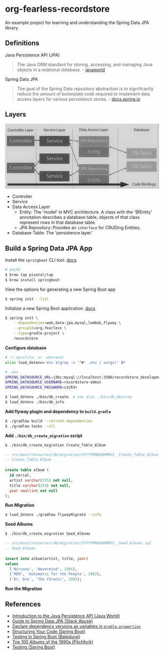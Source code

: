 # org-fearless-recordstore

An example project for learning and understanding the Spring Data JPA library.

## Definitions

Java Persistence API (JPA)

> The Java ORM standard for storing, accessing, and managing Java objects in a
> relational database. - [javaworld](https://www.javaworld.com/article/3379043/what-is-jpa-introduction-to-the-java-persistence-api.html)

Spring Data JPA

> The goal of the Spring Data repository abstraction is to significantly reduce
> the amount of boilerplate code required to implement data access layers for
> various persistence stores. - [docs.spring.io](https://docs.spring.io/spring-data/jpa/docs/current/reference/html/#repositories)

## Layers

![Spring Data JPA Layers](/assets/images/spring-data-jpa.png)

* Controller
* Service
* Data Access Layer
  - Entity: The 'model' in MVC architecture. A class with the '@Entity' annotation describes a database table, objects of that class represent rows in that database table.
  - JPA Repository: Provides an `interface` for CRUDing Entities.
* Database Table: The 'persistence layer.'

## Build a Spring Data JPA App

Install the `springboot` CLI tool. [docs][springboot-cli-macos-install]

```bash
# macOS
$ brew tap pivotal/tap
$ brew install springboot
```

View the options for generating a new Spring Boot app

```bash
$ spring init --list
```

Initialize a new Spring Boot application. [docs][springboot-cli-init-app]

```bash
$ spring init \
    --dependencies=web,data-jpa,mysql,lombok,flyway \
    --groupId=org.fearless \
    --type=gradle-project \
    recordstore
```

**Configure database**

```bash
# ~/.zprofile, or .wherever
alias load_dotenv='env $(grep -v '^#' .env | xargs)' $*
```

```bash
# .env
SPRING_DATASOURCE_URL=jdbc:mysql://localhost:3306/recordstore_development?useUnicode=yes
SPRING_DATASOURCE_USERNAME=recordstore-admin
SPRING_DATASOURCE_PASSWORD=s3cR3+
```

```bash
$ load_dotenv ./bin/db_create  # see also ./bin/db_destroy
$ load_dotenv ./bin/db_info
```

**Add flyway plugin and dependency to `build.gradle`**

```bash
$ ./gradlew build --refresh-dependencies
$ ./gradlew tasks --all
```

**Add `./bin/db_create_migration` script**

```bash
$ ./bin/db_create_migration Create_Table_Album
```

```sql
-- src/main/resources/db/migration/VYYYYMMDDHHMMSS__Create_Table_Album.sql
-- Create_Table_Album

create table album (
  id serial,
  artist varchar(255) not null,
  title varchar(255) not null,
  year smallint not null
);
```

**Run Migration**

```bash
$ load_dotenv ./gradlew flywayMigrate --info
```

**Seed Albums**

```bash
$ ./bin/db_create_migration Seed_Albums
```

```sql
-- src/main/resources/db/migration/VYYYYMMDDHHMMSS__Seed_Albums.sql
-- Seed_Albums

insert into album(artist, title, year)
values
  ('Nirvana', 'Nevermind', 1991),
  ('REM', 'Automatic for the People', 1992),
  ('Dr. Dre', 'The Chronic', 1992);
```

**Run the Migration**

## References

* [Introduction to the Java Persistence API (Java World)](https://www.javaworld.com/article/3379043/what-is-jpa-introduction-to-the-java-persistence-api.html)
* [Guide to Spring Data JPA (Stack Abuse)](https://stackabuse.com/guide-to-spring-data-jpa/)
* [Declare dependency versions as variables in `gradle.properties`](https://stackoverflow.com/a/58691504/2675670)
* [Structuring Your Code (Spring Boot)](https://docs.spring.io/spring-boot/docs/current/reference/html/using-spring-boot.html#using-boot-structuring-your-code)
* [Testing in Spring Boot (Baledung)](https://www.baeldung.com/spring-boot-testing)
* [Top 100 Albums of the 1990s (Pitchfork)](https://pitchfork.com/features/lists-and-guides/5923-top-100-albums-of-the-1990s/?page=10)
* [Testing (Spring Boot)](https://docs.spring.io/spring-boot/docs/2.2.4.RELEASE/reference/html/spring-boot-features.html#boot-features-testing)

[springboot-cli-macos-install]: https://docs.spring.io/spring-boot/docs/current/reference/html/getting-started.html#getting-started-homebrew-cli-installation
[springboot-cli-init-app]: https://docs.spring.io/spring-boot/docs/current/reference/html/spring-boot-cli.html#cli-init
